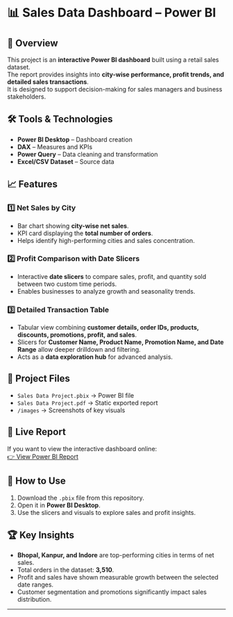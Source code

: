 # 📊 Sales Data Dashboard – Power BI

## 🔎 Overview
This project is an **interactive Power BI dashboard** built using a retail sales dataset.  
The report provides insights into **city-wise performance, profit trends, and detailed sales transactions**.  
It is designed to support decision-making for sales managers and business stakeholders.

## 🛠️ Tools & Technologies
- **Power BI Desktop** – Dashboard creation
- **DAX** – Measures and KPIs
- **Power Query** – Data cleaning and transformation
- **Excel/CSV Dataset** – Source data

## 📈 Features
### 1️⃣ Net Sales by City
- Bar chart showing **city-wise net sales**.
- KPI card displaying the **total number of orders**.  
- Helps identify high-performing cities and sales concentration.

### 2️⃣ Profit Comparison with Date Slicers
- Interactive **date slicers** to compare sales, profit, and quantity sold between two custom time periods.  
- Enables businesses to analyze growth and seasonality trends.

### 3️⃣ Detailed Transaction Table
- Tabular view combining **customer details, order IDs, products, discounts, promotions, profit, and sales**.  
- Slicers for **Customer Name, Product Name, Promotion Name, and Date Range** allow deeper drilldown and filtering.  
- Acts as a **data exploration hub** for advanced analysis.

## 📂 Project Files
- `Sales Data Project.pbix` → Power BI file
- `Sales Data Project.pdf` → Static exported report
- `/images` → Screenshots of key visuals

## 🔗 Live Report
If you want to view the interactive dashboard online:  
[👉 View Power BI Report](https://app.powerbi.com/groups/me/reports/3367a95e-47cf-4c67-a5cd-81064f6d240a?experience=power-bi)

## 🚀 How to Use
1. Download the `.pbix` file from this repository.  
2. Open it in **Power BI Desktop**.  
3. Use the slicers and visuals to explore sales and profit insights.  

## 🏆 Key Insights
- **Bhopal, Kanpur, and Indore** are top-performing cities in terms of net sales.  
- Total orders in the dataset: **3,510**.  
- Profit and sales have shown measurable growth between the selected date ranges.  
- Customer segmentation and promotions significantly impact sales distribution.  

---
